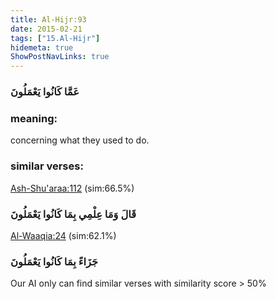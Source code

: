 ```yaml
---
title: Al-Hijr:93
date: 2015-02-21
tags: ["15.Al-Hijr"]
hidemeta: true 
ShowPostNavLinks: true 
---
```

### عَمَّا كَانُوا يَعْمَلُونَ
### meaning: 
concerning what they used to do.
### similar verses: 

[Ash-Shu'araa:112](/26/112) (sim:66.5%)

### قَالَ وَمَا عِلْمِي بِمَا كَانُوا يَعْمَلُونَ

[Al-Waaqia:24](/56/24) (sim:62.1%)

### جَزَاءً بِمَا كَانُوا يَعْمَلُونَ

Our AI only can find similar verses with similarity score > 50% 



